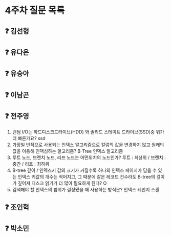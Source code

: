 # 4주차 질문 목록

## ❓ 김선형



## ❓ 유다은



## ❓ 유승아



## ❓ 이남곤



## ❓ 전주영
1. 랜덤 I/O는 하드디스크드라이브(HDD) 와 솔리드 스테이트 드라이브(SSD)중 뭐가 더 빠른가요? ssd
2. 가장일 반적으로 사용되는 인덱스 알고리즘으로 칼럼의 값을 변경하지 않고 원래의 값을 이용해 인덱싱하는 알고리즘? B-Tree 인덱스 알고리즘
3. 루트 노드, 브랜치 노드, 리프 노드는 어떤위치의 노드인가? 루트 : 최상위 / 브랜치 : 중간 / 리프 : 최하위
4. B-tree 깊이 / 인덱스키 값의 크기가 커질수록 하나의 인덱스 페이지가 담을 수 있는 인덱스 키값의 개수는 적어지고, 그 때문에 같은 레코드 건수라도 B-tree의 깊이가 깊어져 디스크 읽기가 더 많이 필요하게 된다? O
5. 검색해야 할 인덱스의 범위가 결정됐을 때 사용하는 방식은? 인덱스 레인지 스캔


## ❓ 조인혁



## ❓ 박소민
